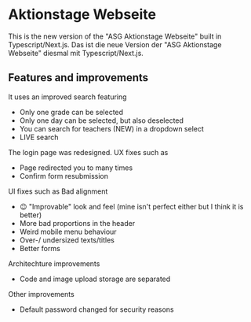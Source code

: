 # Aktionstage Webseite
This is the new version of the "ASG Aktionstage Webseite" built in Typescript/Next.js.
Das ist die neue Version der "ASG Aktionstage Webseite" diesmal mit Typescript/Next.js.

## Features and improvements
It uses an improved search featuring 
- Only one grade can be selected
- Only one day can be selected, but also deselected
- You can search for teachers (NEW) in a dropdown select
- LIVE search

The login page was redesigned.
UX fixes such as
- Page redirected you to many times
- Confirm form resubmission

UI fixes such as
Bad alignment
- 😉 "Improvable" look and feel (mine isn't perfect either but I think it is better)
- More bad proportions in the header 
- Weird mobile menu behaviour
- Over-/ undersized texts/titles
- Better forms

Architechture improvements
- Code and image upload storage are separated

Other improvements
- Default password changed for security reasons